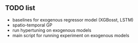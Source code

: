 ## TODO list

* baselines for exogenous regressor model (XGBosst, LSTM)
* spatio-temporal GP
* run hypertuning on exogenous models
* main script for running experiment on exogenous models